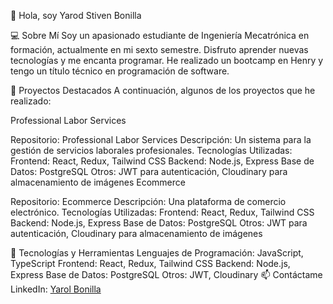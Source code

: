 👋 Hola, soy Yarod Stiven Bonilla 

💻 Sobre Mí
Soy un apasionado estudiante de Ingeniería Mecatrónica en formación, actualmente en mi sexto semestre. Disfruto aprender nuevas tecnologías y me encanta programar. He realizado un bootcamp en Henry y tengo un título técnico en programación de software.

🚀 Proyectos Destacados
A continuación, algunos de los proyectos que he realizado:

Professional Labor Services

Repositorio: Professional Labor Services
Descripción: Un sistema para la gestión de servicios laborales profesionales.
Tecnologías Utilizadas:
Frontend: React, Redux, Tailwind CSS
Backend: Node.js, Express
Base de Datos: PostgreSQL
Otros: JWT para autenticación, Cloudinary para almacenamiento de imágenes
Ecommerce

Repositorio: Ecommerce
Descripción: Una plataforma de comercio electrónico.
Tecnologías Utilizadas:
Frontend: React, Redux, Tailwind CSS
Backend: Node.js, Express
Base de Datos: PostgreSQL
Otros: JWT para autenticación, Cloudinary para almacenamiento de imágenes

🌱 Tecnologías y Herramientas
Lenguajes de Programación: JavaScript, TypeScript
Frontend: React, Redux, Tailwind CSS
Backend: Node.js, Express
Base de Datos: PostgreSQL
Otros: JWT, Cloudinary
📫 Contáctame
LinkedIn: [Yarol Bonilla](https://www.linkedin.com/in/yarod-bonilla-808a24198/)
